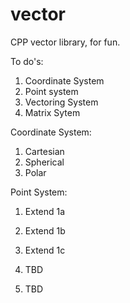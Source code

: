 # vector
CPP vector library, for fun.

To do's:
1. Coordinate System
2. Point system
3. Vectoring System
4. Matrix Sytem

Coordinate System:
1. Cartesian
2. Spherical
3. Polar

Point System:
1. Extend 1a
2. Extend 1b
3. Extend 1c

3. TBD
4. TBD
